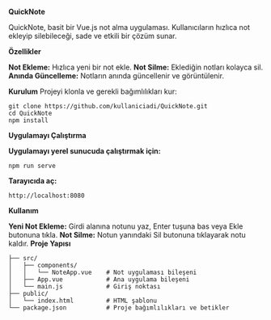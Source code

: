 **QuickNote**

QuickNote, basit bir Vue.js not alma uygulaması. Kullanıcıların hızlıca not ekleyip silebileceği, sade ve etkili bir çözüm sunar.

**Özellikler**

**Not Ekleme:** Hızlıca yeni bir not ekle.
**Not Silme:** Eklediğin notları kolayca sil.
**Anında Güncelleme:** Notların anında güncellenir ve görüntülenir.

**Kurulum**
Projeyi klonla ve gerekli bağımlılıkları kur:
```
git clone https://github.com/kullaniciadi/QuickNote.git
cd QuickNote
npm install
```

**Uygulamayı Çalıştırma**

**Uygulamayı yerel sunucuda çalıştırmak için:**
```
npm run serve
```
**Tarayıcıda aç:**

```
http://localhost:8080
```
**Kullanım**

**Yeni Not Ekleme:** Girdi alanına notunu yaz, Enter tuşuna bas veya Ekle butonuna tıkla.
**Not Silme:** Notun yanındaki Sil butonuna tıklayarak notu kaldır.
**Proje Yapısı**
```
├── src/
│   ├── components/
│   │   └── NoteApp.vue    # Not uygulaması bileşeni
│   ├── App.vue            # Ana uygulama bileşeni
│   └── main.js            # Giriş noktası
├── public/
│   └── index.html         # HTML şablonu
└── package.json           # Proje bağımlılıkları ve betikler
```
